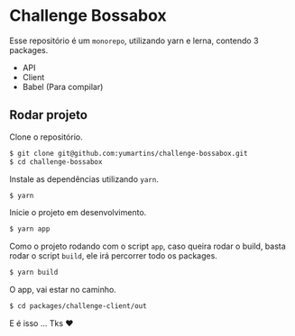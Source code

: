 # Challenge Bossabox

Esse repositório é um `monorepo`, utilizando yarn e lerna, contendo 3 packages.

- API
- Client
- Babel (Para compilar)

## Rodar projeto

Clone o repositório.

```bash
$ git clone git@github.com:yumartins/challenge-bossabox.git
$ cd challenge-bossabox
```

Instale as dependências utilizando `yarn`.

```bash
$ yarn
```

Inicie o projeto em desenvolvimento.

```bash
$ yarn app
```

Como o projeto rodando com o script `app`, caso queira rodar o build, basta rodar o script `build`, ele irá percorrer todo os packages.

```bash
$ yarn build
```

O app, vai estar no caminho.

```bash
$ cd packages/challenge-client/out
```

E é isso ...
Tks ❤️
